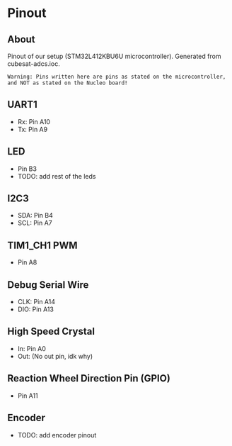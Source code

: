 # Pinout
## About 
Pinout of our setup (STM32L412KBU6U microcontroller). Generated from cubesat-adcs.ioc.  
```
Warning: Pins written here are pins as stated on the microcontroller, and NOT as stated on the Nucleo board!
```

## UART1
- Rx: Pin A10
- Tx: Pin A9

## LED
- Pin B3
- TODO: add rest of the leds
	
## I2C3
- SDA: Pin B4
- SCL: Pin A7

## TIM1_CH1 PWM
- Pin A8

## Debug Serial Wire
- CLK: Pin A14
- DIO: Pin A13

## High Speed Crystal
- In: Pin A0
- Out: (No out pin, idk why)

## Reaction Wheel Direction Pin (GPIO)
- Pin A11

## Encoder
- TODO: add encoder pinout

